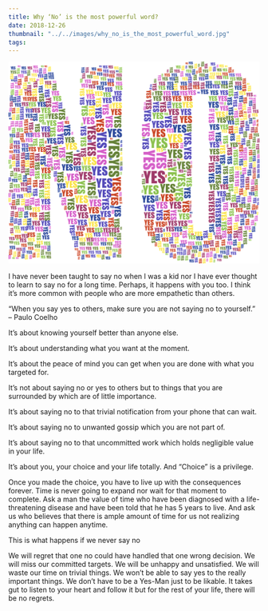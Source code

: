 ```yaml
---
title: Why ‘No’ is the most powerful word?
date: 2018-12-26
thumbnail: "../../images/why_no_is_the_most_powerful_word.jpg"
tags:
---
```


![Why ‘No’ is the most powerful word?](../../images/why_no_is_the_most_powerful_word.jpg)

I have never been taught to say no when I was a kid nor I have ever thought to learn to say no for a long time. Perhaps, it happens with you too. I think it’s more common with people who are more empathetic than others.

“When you say yes to others, make sure you are not saying no to yourself.”
– Paulo Coelho

It’s about knowing yourself better than anyone else.

It’s about understanding what you want at the moment.

It’s about the peace of mind you can get when you are done with what you targeted for.

It’s not about saying no or yes to others but to things that you are surrounded by which are of little importance.

It’s about saying no to that trivial notification from your phone that can wait.

It’s about saying no to unwanted gossip which you are not part of.

It’s about saying no to that uncommitted work which holds negligible value in your life.

It’s about you, your choice and your life totally. And “Choice” is a privilege.

Once you made the choice, you have to live up with the consequences forever. Time is never going to expand nor wait for that moment to complete. Ask a man the value of time who have been diagnosed with a life-threatening disease and have been told that he has 5 years to live. And ask us who believes that there is ample amount of time for us not realizing anything can happen anytime.

This is what happens if we never say no

We will regret that one no could have handled that one wrong decision.
We will miss our committed targets.
We will be unhappy and unsatisfied.
We will waste our time on trivial things.
We won’t be able to say yes to the really important things.
We don’t have to be a Yes-Man just to be likable. It takes gut to listen to your heart and follow it but for the rest of your life, there will be no regrets.